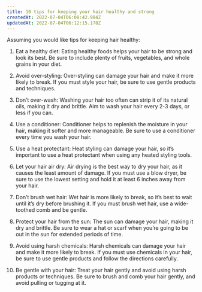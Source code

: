 ```yaml
---
title: 10 tips for keeping your hair healthy and strong
createdAt: 2022-07-04T06:08:42.984Z
updatedAt: 2022-07-04T06:12:15.178Z
---
```


Assuming you would like tips for keeping hair healthy: 

1. Eat a healthy diet: Eating healthy foods helps your hair to be strong and look its best. Be sure to include plenty of fruits, vegetables, and whole grains in your diet.

2. Avoid over-styling: Over-styling can damage your hair and make it more likely to break. If you must style your hair, be sure to use gentle products and techniques.

3. Don’t over-wash: Washing your hair too often can strip it of its natural oils, making it dry and brittle. Aim to wash your hair every 2-3 days, or less if you can.

4. Use a conditioner: Conditioner helps to replenish the moisture in your hair, making it softer and more manageable. Be sure to use a conditioner every time you wash your hair.

5. Use a heat protectant: Heat styling can damage your hair, so it’s important to use a heat protectant when using any heated styling tools.

6. Let your hair air dry: Air drying is the best way to dry your hair, as it causes the least amount of damage. If you must use a blow dryer, be sure to use the lowest setting and hold it at least 6 inches away from your hair.

7. Don’t brush wet hair: Wet hair is more likely to break, so it’s best to wait until it’s dry before brushing it. If you must brush wet hair, use a wide-toothed comb and be gentle.

8. Protect your hair from the sun: The sun can damage your hair, making it dry and brittle. Be sure to wear a hat or scarf when you’re going to be out in the sun for extended periods of time.

9. Avoid using harsh chemicals: Harsh chemicals can damage your hair and make it more likely to break. If you must use chemicals in your hair, be sure to use gentle products and follow the directions carefully.

10. Be gentle with your hair: Treat your hair gently and avoid using harsh products or techniques. Be sure to brush and comb your hair gently, and avoid pulling or tugging at it.
